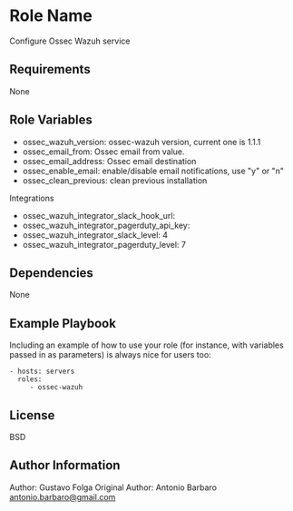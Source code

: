 Role Name
=========

Configure Ossec Wazuh service

Requirements
------------

None

Role Variables
--------------

- ossec_wazuh_version: ossec-wazuh version, current one is 1.1.1
- ossec_email_from: Ossec email from value.
- ossec_email_address: Ossec email destination
- ossec_enable_email: enable/disable email notifications, use "y" or "n"
- ossec_clean_previous: clean previous installation

Integrations

- ossec_wazuh_integrator_slack_hook_url:
- ossec_wazuh_integrator_pagerduty_api_key:
- ossec_wazuh_integrator_slack_level: 4
- ossec_wazuh_integrator_pagerduty_level: 7

Dependencies
------------

None

Example Playbook
----------------

Including an example of how to use your role (for instance, with variables passed in as parameters) is always nice for users too:

    - hosts: servers
      roles:
         - ossec-wazuh

License
-------

BSD

Author Information
------------------

Author: Gustavo Folga
Original Author: Antonio Barbaro <antonio.barbaro@gmail.com>
